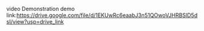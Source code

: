 video Demonstration
demo link:https://drive.google.com/file/d/1EKUwRc6eaabJ3n51QOwoVJHRBSlD5dsI/view?usp=drive_link
